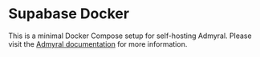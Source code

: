 # Supabase Docker

This is a minimal Docker Compose setup for self-hosting Admyral. Please visit the [Admyral documentation](https://docs.admyral.dev/setup/docker) for more information.
